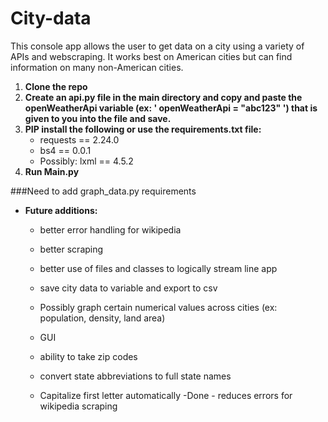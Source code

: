 # City-data

This console app allows the user to get data on a city using a variety of APIs and webscraping. It works best on American cities but can find information on many non-American cities. 

1. **Clone the repo**
2. **Create an api.py file in the main directory and copy and paste the openWeatherApi variable (ex: ' openWeatherApi = "abc123" ') that is given to you into the file and save.**
3. **PIP install the following or use the requirements.txt file:**
    * requests == 2.24.0
    * bs4 == 0.0.1
    * Possibly: lxml == 4.5.2
4. **Run Main.py**


###Need to add graph_data.py requirements

* **Future additions:** 
    * better error handling for wikipedia
    * better scraping
    * better use of files and classes to logically stream line app
    * save city data to variable and export to csv
    * Possibly graph certain numerical values across cities (ex: population, density, land area)
    * GUI

    * ability to take zip codes
    * convert state abbreviations to full state names
    * Capitalize first letter automatically -Done - reduces errors for wikipedia scraping